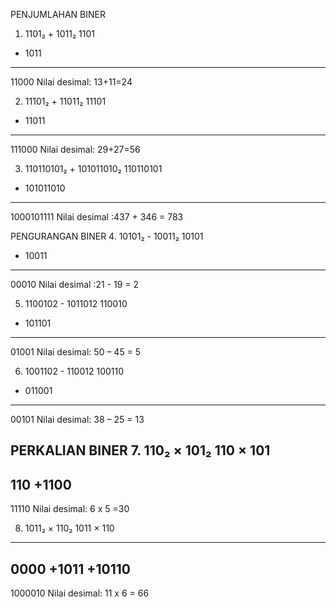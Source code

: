 PENJUMLAHAN BINER   
1.  1101₂ + 1011₂
      1101
+ 1011
-------
11000
Nilai desimal: 13+11=24

2. 11101₂ + 11011₂
    11101
+ 11011
-------
111000
Nilai desimal: 29+27=56

3.  110110101₂ + 101011010₂
     110110101
+ 101011010
-----------
1000101111
Nilai desimal :437 + 346 = 783

PENGURANGAN BINER
4. 10101₂ - 10011₂
   10101
- 10011
-------
  00010
Nilai desimal :21 - 19 = 2

5. 1100102 - 1011012
     110010
- 101101
--------
   01001
Nilai desimal:
50 – 45 = 5

6. 1001102 - 110012
     100110
- 011001
--------
   00101
Nilai desimal:
38 – 25 = 13

PERKALIAN BINER
7. 110₂ × 101₂
      110
× 101
----
  110
+1100
----
11110
Nilai desimal:
6 x 5 =30

8. 1011₂ × 110₂
    1011
× 110
----
  0000
+1011
+10110
----
1000010
Nilai desimal:
11 x 6 = 66
